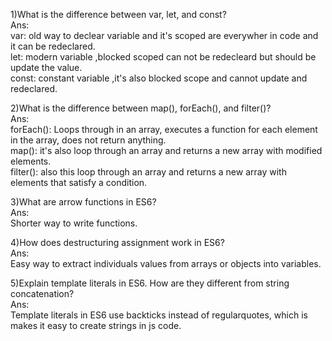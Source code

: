 1)What is the difference between var, let, and const?<br>
Ans:<br>
var: old way to declear variable and it's scoped are everywher in code and it can be redeclared.<br>
let: modern variable ,blocked scoped can not be redecleard  but should be update the value.<br>
const: constant variable ,it's also blocked scope and cannot update and redeclared.<br>

2)What is the difference between map(), forEach(), and filter()?<br>
Ans:<br>
forEach(): Loops through in an array, executes a function for each element in the array, does not return anything.<br>
map(): it's also loop through an array and returns a new array with modified elements.<br>
filter(): also this loop through an array and returns a new array with elements that satisfy a condition.<br>

3)What are arrow functions in ES6?<br>
Ans:<br>
 Shorter way to write functions.<br>

4)How does destructuring assignment work in ES6?<br>
Ans:<br>
Easy way to extract individuals values from arrays or objects into variables.<br>

5)Explain template literals in ES6. How are they different from string concatenation?<br>
Ans:<br>
Template literals in ES6 use backticks instead of regularquotes, which  is makes it easy to create strings in js code.<br>
 

